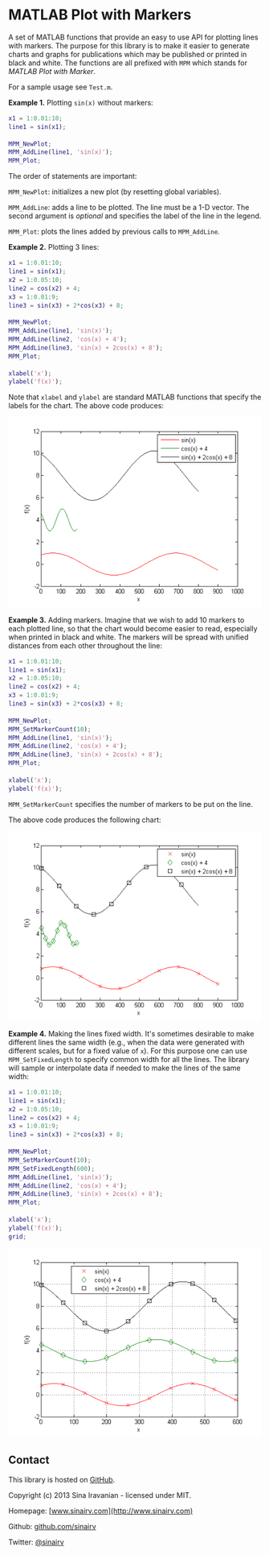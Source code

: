 # MATLAB Plot with Markers

A set of MATLAB functions that provide an easy to use API for plotting lines with markers. The purpose for this library is to make it easier to generate charts and graphs for publications which may be published or printed in black and white. The functions are all prefixed with `MPM` which stands for *MATLAB Plot with Marker*.

For a sample usage see `Test.m`.


**Example 1.** Plotting `sin(x)` without markers: 

```matlab
x1 = 1:0.01:10;
line1 = sin(x1);

MPM_NewPlot;
MPM_AddLine(line1, 'sin(x)');
MPM_Plot;
```

The order of statements are important:

`MPM_NewPlot`: initializes a new plot (by resetting global variables).

`MPM_AddLine`: adds a line to be plotted. The line must be a 1-D vector. The second argument is *optional* and specifies the label of the line in the legend. 

`MPM_Plot`: plots the lines added by previous calls to `MPM_AddLine`.

**Example 2.** Plotting 3 lines: 

```matlab
x1 = 1:0.01:10;
line1 = sin(x1);
x2 = 1:0.05:10;
line2 = cos(x2) + 4;
x3 = 1:0.01:9;
line3 = sin(x3) + 2*cos(x3) + 8;

MPM_NewPlot;
MPM_AddLine(line1, 'sin(x)');
MPM_AddLine(line2, 'cos(x) + 4');
MPM_AddLine(line3, 'sin(x) + 2cos(x) + 8');
MPM_Plot;

xlabel('x');
ylabel('f(x)');
```

Note that `xlabel` and `ylabel` are standard MATLAB functions that specify the labels for the chart. The above code produces:

![Plotting 3 lines](https://github.com/sinairv/sinairv.github.com/blob/master/MatlabPlotWithMarkers/images/PlotNoMarkerNoFixedWidth.png?raw=true)

**Example 3.** Adding markers. Imagine that we wish to add 10 markers to each plotted line, so that the chart would become easier to read, especially when printed in black and white. The markers will be spread with unified distances from each other throughout the line:

```Matlab
x1 = 1:0.01:10;
line1 = sin(x1);
x2 = 1:0.05:10;
line2 = cos(x2) + 4;
x3 = 1:0.01:9;
line3 = sin(x3) + 2*cos(x3) + 8;

MPM_NewPlot;
MPM_SetMarkerCount(10);
MPM_AddLine(line1, 'sin(x)');
MPM_AddLine(line2, 'cos(x) + 4');
MPM_AddLine(line3, 'sin(x) + 2cos(x) + 8');
MPM_Plot;

xlabel('x');
ylabel('f(x)');
```

`MPM_SetMarkerCount` specifies the number of markers to be put on the line.

The above code produces the following chart:

![Plotting 3 lines with markers](https://github.com/sinairv/sinairv.github.com/blob/master/MatlabPlotWithMarkers/images/PlotMarkerNoFixedWidth.png?raw=true)

**Example 4.** Making the lines fixed width. It's sometimes desirable to make different lines the same width (e.g., when the data were generated with different scales, but for a fixed value of `x`). For this purpose one can use `MPM_SetFixedLength` to specify common width for all the lines. The library will sample or interpolate data if needed to make the lines of the same width:

```matlab
x1 = 1:0.01:10;
line1 = sin(x1);
x2 = 1:0.05:10;
line2 = cos(x2) + 4;
x3 = 1:0.01:9;
line3 = sin(x3) + 2*cos(x3) + 8;

MPM_NewPlot;
MPM_SetMarkerCount(10);
MPM_SetFixedLength(600);
MPM_AddLine(line1, 'sin(x)');
MPM_AddLine(line2, 'cos(x) + 4');
MPM_AddLine(line3, 'sin(x) + 2cos(x) + 8');
MPM_Plot;

xlabel('x');
ylabel('f(x)');
grid;
```

![FixedWidthLinesWithGrid](https://github.com/sinairv/sinairv.github.com/blob/master/MatlabPlotWithMarkers/images/FullPlotWithGrid.png?raw=true)

## Contact

This library is hosted on [GitHub](https://github.com/sinairv/MatlabPlotWithMarker).

Copyright (c) 2013 Sina Iravanian - licensed under MIT.

Homepage: [www.sinairv.com](http://www.sinairv.com)

Github: [github.com/sinairv](https://github.com/sinairv)

Twitter: [@sinairv](http://www.twitter.com/sinairv)